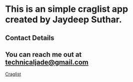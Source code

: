 # This is an simple craglist app created by Jaydeep Suthar.
## Contact Details 
## You can reach me out at technicaljade@gmail.com

[Craglist](https://jdscragslist.herokuapp.com/)
